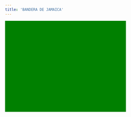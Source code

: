 ```yaml
---
title: 'BANDERA DE JAMAICA'
---
```


<html>
<body>

<svg width="400" height="300">
  <rect width="400" height="300"  
  style="fill:rgb(0,128,0)"/>
  
   <polygon points="0,0,200,150,0,300,0"
  style="stroke:black;stroke-width:40;fill-rule:evenodd;" />
  
  <polygon points="400,0,200,150,400,300,0"
  style="stroke:black;stroke-width:40;fill-rule:evenodd;" />
  
  <polygon points="0,0,400,300"
  style="stroke:yellow;stroke-width:40;fill-rule:evenodd;" />
  
  <polygon points="400,0,0,300"
  style="stroke:yellow;stroke-width:40;fill-rule:evenodd;" />

</svg>
 
</body>
</html>
